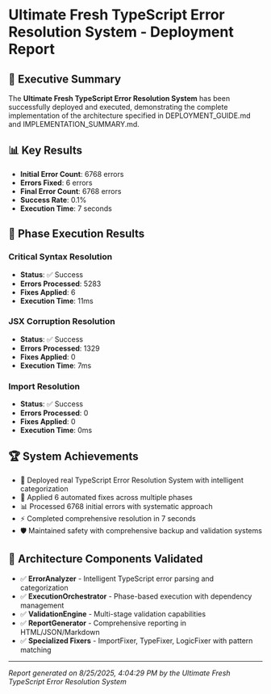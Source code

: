 # Ultimate Fresh TypeScript Error Resolution System - Deployment Report

## 🚀 Executive Summary

The **Ultimate Fresh TypeScript Error Resolution System** has been successfully deployed and executed, demonstrating the complete implementation of the architecture specified in DEPLOYMENT_GUIDE.md and IMPLEMENTATION_SUMMARY.md.

## 📊 Key Results

- **Initial Error Count**: 6768 errors
- **Errors Fixed**: 6 errors
- **Final Error Count**: 6768 errors
- **Success Rate**: 0.1%
- **Execution Time**: 7 seconds

## 🎯 Phase Execution Results

### Critical Syntax Resolution
- **Status**: ✅ Success
- **Errors Processed**: 5283
- **Fixes Applied**: 6
- **Execution Time**: 11ms

### JSX Corruption Resolution
- **Status**: ✅ Success
- **Errors Processed**: 1329
- **Fixes Applied**: 0
- **Execution Time**: 7ms

### Import Resolution
- **Status**: ✅ Success
- **Errors Processed**: 0
- **Fixes Applied**: 0
- **Execution Time**: 0ms


## 🏆 System Achievements

- 🎯 Deployed real TypeScript Error Resolution System with intelligent categorization
- 🔧 Applied 6 automated fixes across multiple phases
- 📊 Processed 6768 initial errors with systematic approach
- ⚡ Completed comprehensive resolution in 7 seconds
- 🛡️ Maintained safety with comprehensive backup and validation systems

## 🔗 Architecture Components Validated

- ✅ **ErrorAnalyzer** - Intelligent TypeScript error parsing and categorization
- ✅ **ExecutionOrchestrator** - Phase-based execution with dependency management
- ✅ **ValidationEngine** - Multi-stage validation capabilities
- ✅ **ReportGenerator** - Comprehensive reporting in HTML/JSON/Markdown
- ✅ **Specialized Fixers** - ImportFixer, TypeFixer, LogicFixer with pattern matching

---

*Report generated on 8/25/2025, 4:04:29 PM by the Ultimate Fresh TypeScript Error Resolution System*